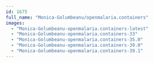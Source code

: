 ```yaml
---
id: 1675
full_name: "Monica-Golumbeanu/openmalaria.containers"
images: 
  - "Monica-Golumbeanu-openmalaria.containers-latest"
  - "Monica-Golumbeanu-openmalaria.containers-33"
  - "Monica-Golumbeanu-openmalaria.containers-35.0"
  - "Monica-Golumbeanu-openmalaria.containers-39.0"
  - "Monica-Golumbeanu-openmalaria.containers-39.1"
---
```

